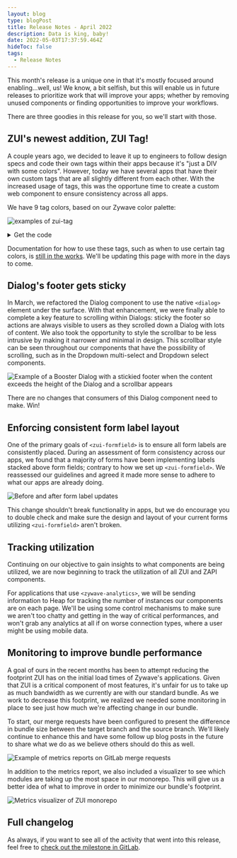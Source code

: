 ```yaml
---
layout: blog
type: blogPost
title: Release Notes - April 2022
description: Data is king, baby!
date: 2022-05-03T17:37:59.464Z
hideToc: false
tags:
  - Release Notes
---
```

This month's release is a unique one in that it's mostly focused around enabling...well, us! We know, a bit selfish, but this will enable us in future releases to prioritize work that will improve your apps; whether by removing unused components or finding opportunities to improve your workflows.

There are three goodies in this release for you, so we'll start with those.

<docs-spacer></docs-spacer>

## ZUI's newest addition, ZUI Tag!

A couple years ago, we decided to leave it up to engineers to follow design specs and code their own tags within their apps because it's "just a DIV with some colors". However, today we have several apps that have their own custom tags that are all slightly different from each other. With the increased usage of tags, this was the opportune time to create a custom web component to ensure consistency across all apps.

We have 9 tag colors, based on our Zywave color palette:

![examples of zui-tag](/images/tags-example.png)

<details><summary>Get the code</summary>

```html
<div class="container">
  <zui-tag color="red">apples</zui-tag>
  <zui-tag color="yellow">bananas</zui-tag>
  <zui-tag color="green">pears</zui-tag>
  <zui-tag color="blue">blueberries</zui-tag>
  <zui-tag color="aqua">some undiscovered aqua fruits</zui-tag>
  <zui-tag color="purple">grapes</zui-tag>
  <zui-tag color="rose">lychees</zui-tag>
  <zui-tag color="orange">oranges</zui-tag>
  <zui-tag color="gray">inedible garbage</zui-tag>
</div>
<style>
  .container {
    margin: 5rem;
    display: flex;
    justify-content: center;
    flex-direction: column;
    gap: 1rem;
  }

  zui-tag {
    display: inline-block;
  }
</style>
```

</details>

<docs-spacer size="small"></docs-spacer>

<docs-note>Documentation for how to use these tags, such as when to use certain tag colors, is [still in the works](/design-system/components/tags/). We'll be updating this page with more in the days to come.</docs-note>

<docs-spacer></docs-spacer>

## Dialog's footer gets sticky

In March, we refactored the Dialog component to use the native `<dialog>` element under the surface. With that enhancement, we were finally able to complete a key feature to scrolling within Dialogs: sticky the footer so actions are always visible to users as they scrolled down a Dialog with lots of content. We also took the opportunity to style the scrollbar to be less intrusive by making it narrower and minimal in design. This scrollbar style can be seen throughout our components that have the possibility of scrolling, such as in the Dropdown multi-select and Dropdown select components.

![Example of a Booster Dialog with a stickied footer when the content exceeds the height of the Dialog and a scrollbar appears](/images/dialog-sticky-footer-example.gif)

There are no changes that consumers of this Dialog component need to make. Win!

<docs-spacer></docs-spacer>

## Enforcing consistent form label layout

One of the primary goals of `<zui-formfield>` is to ensure all form labels are consistently placed. During an assessment of form consistency across our apps, we found that a majority of forms have been implementing labels stacked above form fields; contrary to how we set up `<zui-formfield>`. We reassessed our guidelines and agreed it made more sense to adhere to what our apps are already doing.

![Before and after form label updates](/images/zui-formfield-updates.png)

This change shouldn't break functionality in apps, but we do encourage you to double check and make sure the design and layout of your current forms utilizing `<zui-formfield>` aren't broken.

<docs-spacer></docs-spacer>

## Tracking utilization

Continuing on our objective to gain insights to what components are being utilized, we are now beginning to track the utilization of all ZUI and ZAPI components. 

For applications that use `<zywave-analytics>`, we will be sending information to Heap for tracking the number of instances our components are on each page. We'll be using some control mechanisms to make sure we aren't too chatty and getting in the way of critical performances, and won't grab any analytics at all if on worse connection types, where a user might be using mobile data.

<docs-spacer></docs-spacer>

## Monitoring to improve bundle performance

A goal of ours in the recent months has been to attempt reducing the footprint ZUI has on the initial load times of Zywave's applications. Given that ZUI is a critical component of most features, it's unfair for us to take up as much bandwidth as we currently are with our standard bundle. As we work to decrease this footprint, we realized we needed some monitoring in place to see just how much we're affecting change in our bundle.

To start, our merge requests have been configured to present the difference in bundle size between the target branch and the source branch. We'll likely continue to enhance this and have some follow up blog posts in the future to share what we do as we believe others should do this as well.

![Example of metrics reports on GitLab merge requests](/images/zui-gitlab-metrics.png)

In addition to the metrics report, we also included a visualizer to see which modules are taking up the most space in our monorepo. This will give us a better idea of what to improve in order to minimize our bundle's footprint.

![Metrics visualizer of ZUI monorepo](/images/zui-metrics-visualizer.png)

<docs-spacer></docs-spacer>

## Full changelog

As always, if you want to see all of the activity that went into this release, feel free to [check out the milestone in GitLab](https://gitlab.com/groups/zywave/devkit/-/milestones/22#tab-issues).